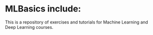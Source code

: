 # MLBasics include:
This is a repository of exercises and tutorials for Machine Learning and Deep Learning courses.
